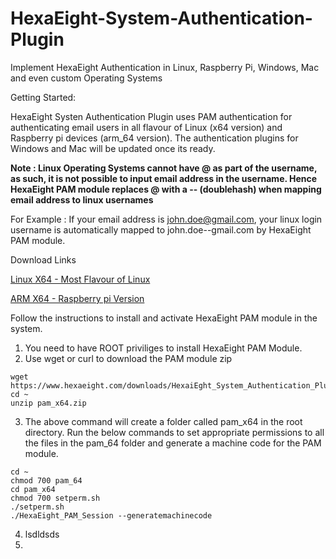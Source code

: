 # HexaEight-System-Authentication-Plugin

Implement HexaEight Authentication in Linux, Raspberry Pi, Windows, Mac and even custom Operating Systems

Getting Started:

HexaEight Systen Authentication Plugin uses PAM authentication for authenticating email users in all flavour of Linux (x64 version) and Raspberry pi devices (arm_64 version).  The authentication plugins for Windows and Mac will be updated once its ready.

**Note : Linux Operating Systems cannot have @ as part of the username, as such, it is not possible to input email address in the username. Hence HexaEight PAM module replaces @ with a -- (doublehash) when mapping email address to linux usernames**

For Example : If your email address is john.doe@gmail.com, your linux login username is automatically mapped to john.doe--gmail.com by HexaEight PAM module.

Download Links

[Linux X64 - Most Flavour of Linux](https://www.hexaeight.com/downloads/HexaiEght_System_Authentication_Plugins/pam_x64.zip) 

[ARM X64  - Raspberry pi Version](https://www.hexaeight.com/downloads/HexaiEght_System_Authentication_Plugins/pam_arm64.zip) 

Follow the instructions to install and activate HexaEight PAM module in the system.

1. You need to have ROOT priviliges to install HexaEight PAM Module.
2. Use wget or curl to download the PAM module zip 
```
wget https://www.hexaeight.com/downloads/HexaiEght_System_Authentication_Plugins/pam_x64.zip
cd ~
unzip pam_x64.zip
```
3. The above command will create a folder called pam_x64 in the root directory. Run the below commands to set appropriate permissions to all the files in the pam_64 folder and generate a machine code for the PAM module.
```
cd ~
chmod 700 pam_64
cd pam_x64
chmod 700 setperm.sh
./setperm.sh
./HexaEight_PAM_Session --generatemachinecode
```
4. lsdldsds
5. 


